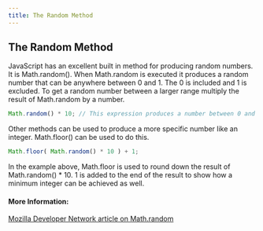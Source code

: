 ```yaml
---
title: The Random Method
---
```

## The Random Method

JavaScript has an excellent built in method for producing random numbers. It is Math.random(). When Math.random is executed it produces
a random number that can be anywhere between 0 and 1. The 0 is included and 1 is excluded. To get a random number between a larger range multiply the result of Math.random by a number.

```javascript
Math.random() * 10; // This expression produces a number between 0 and 10 ( excluding the 10 )
```

Other methods can be used to produce a more specific number like an integer. Math.floor() can be used to do this.

```javascript
Math.floor( Math.random() * 10 ) + 1;
```

In the example above, Math.floor is used to round down the result of Math.random() * 10. 1 is added to the end of the result to show how a
minimum integer can be achieved as well.

#### More Information:
<!-- Please add any articles you think might be helpful to read before writing the article -->
[Mozilla Developer Network article on Math.random](https://developer.mozilla.org/en-US/docs/Web/JavaScript/Reference/Global_Objects/Math/random)


